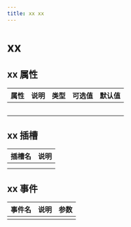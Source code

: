 ```yaml
---
title: xx xx
---
```


# xx

## xx 属性

| 属性 | 说明 | 类型 | 可选值 | 默认值 |
| ---- | ---- | ---- | ------ | ------ |
|      |      |      |        |        |
|      |      |      |        |        |
|      |      |      |        |        |
|      |      |      |        |        |
|      |      |      |        |        |

## xx 插槽

| 插槽名 | 说明 |
| ------ | ---- |
|        |      |
|        |      |


## xx 事件

| 事件名 | 说明 | 参数 |
| :----- | :--- | :--- |
|        |      |      |

<script lang="ts" setup>
import {ref} from 'vue'
const disabled = ref(true)
</script>
<style scope>
.line{
    display: flex;
    justify-content: space-around;
    align-items: flex-end
}
</style>    